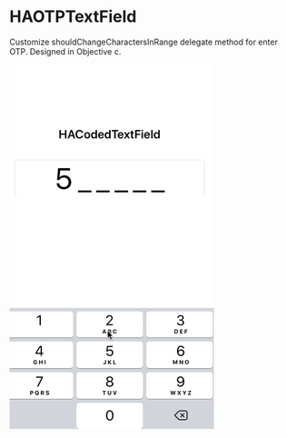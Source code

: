 # HAOTPTextField
Customize shouldChangeCharactersInRange delegate method for enter OTP. Designed in Objective c. 

![](/HACodedTextField/Resources/demo.gif)

